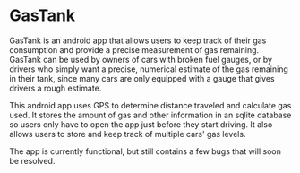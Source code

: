 # GasTank

GasTank is an android app that allows users to keep track of their gas consumption and provide a precise measurement of gas remaining.
GasTank can be used by owners of cars with broken fuel gauges, or by drivers who simply want a precise, numerical estimate of the gas
remaining in their tank, since many cars are only equipped with a gauge that gives drivers a rough estimate. 

This android app uses GPS to determine distance traveled and calculate gas used. It stores the amount of gas and other information in 
an sqlite database so users only have to open the app just before they start driving. It also allows users to store and keep track of
multiple cars' gas levels.

The app is currently functional, but still contains a few bugs that will soon be resolved.
